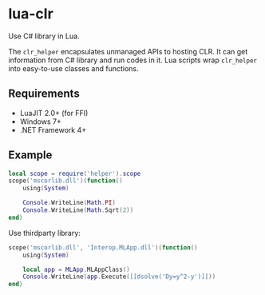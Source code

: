 # lua-clr

Use C# library in Lua.

The `clr_helper` encapsulates unmanaged APIs to hosting CLR. It can get information from C# library and run codes in it. Lua scripts wrap `clr_helper` into easy-to-use classes and functions.

## Requirements

* LuaJIT 2.0+ (for FFI)
* Windows 7+
* .NET Framework 4+

## Example

```lua
local scope = require('helper').scope
scope('mscorlib.dll')(function()
    using(System)

    Console.WriteLine(Math.PI)
    Console.WriteLine(Math.Sqrt(2))
end)
```

Use thirdparty library:

```lua
scope('mscorlib.dll', 'Interop.MLApp.dll')(function()
    using(System)

    local app = MLApp.MLAppClass()
    Console.WriteLine(app.Execute([[dsolve('Dy=y^2-y')]]))
end)
```
